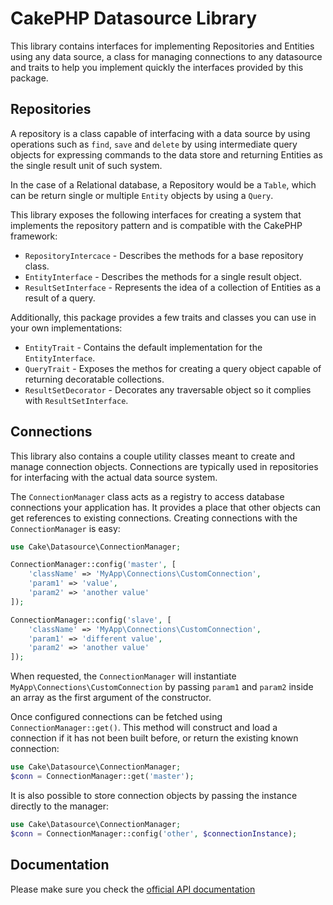 # CakePHP Datasource Library

This library contains interfaces for implementing Repositories and Entities using any data source,
a class for managing connections to any datasource and traits to help you implement quickly the
interfaces provided by this package.

## Repositories

A repository is a class capable of interfacing with a data source by using operations such as
`find`, `save` and  `delete` by using intermediate query objects for expressing commands to
the data store and returning Entities as the single result unit of such system.

In the case of a Relational database, a Repository would be a `Table`, which can be return single
or multiple `Entity` objects by using a `Query`.

This library exposes the following interfaces for creating a system that implements the
repository pattern and is compatible with the CakePHP framework:

* `RepositoryIntercace` - Describes the methods for a base repository class.
* `EntityInterface` - Describes the methods for a single result object.
* `ResultSetInterface` - Represents the idea of a collection of Entities as a result of a query.

Additionally, this package provides a few traits and classes you can use in your own implementations:

* `EntityTrait` - Contains the default implementation for the `EntityInterface`.
* `QueryTrait` - Exposes the methos for creating a query object capable of returning decoratable collections.
* `ResultSetDecorator` - Decorates any traversable object so it complies with `ResultSetInterface`.


## Connections

This library also contains a couple utility classes meant to create and manage connection objects. Connections
are typically used in repositories for interfacing with the actual data source system.

The `ConnectionManager` class acts as a registry to access database connections your application has. It provides
a place that other objects can get references to existing connections. Creating connections with the `ConnectionManager`
is easy:

```php
use Cake\Datasource\ConnectionManager;

ConnectionManager::config('master', [
    'className' => 'MyApp\Connections\CustomConnection',
	'param1' => 'value',
	'param2' => 'another value'
]);

ConnectionManager::config('slave', [
    'className' => 'MyApp\Connections\CustomConnection',
	'param1' => 'different value',
	'param2' => 'another value'
]);
```

When requested, the `ConnectionManager` will instantiate `MyApp\Connections\CustomConnection` by passing
`param1` and `param2` inside an array as the first argument of the constructor.

Once configured connections can be fetched using `ConnectionManager::get()`. This method will
construct and load a connection if it has not been built before, or return the existing known connection:

```php
use Cake\Datasource\ConnectionManager;
$conn = ConnectionManager::get('master');
```

It is also possible to store connection objects by passing the instance directly to the manager:

```php
use Cake\Datasource\ConnectionManager;
$conn = ConnectionManager::config('other', $connectionInstance);
```

## Documentation

Please make sure you check the [official API documentation](http://api.cakephp.org/3.0/namespace-Cake.Datasource.html)


